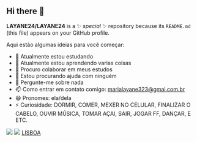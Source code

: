 ## Hi there 👋


**LAYANE24/LAYANE24** is a ✨ _special_ ✨ repository because its `README.md` (this file) appears on your GitHub profile.

Aqui estão algumas ideias para você começar:

- 🔭 Atualmente estou estudando
- 🌱 Atualmente estou aprendendo varias coisas 
- 👯 Procuro colaborar em meus estudos 
- 🤔 Estou procurando ajuda com ninguém 
- 💬 Pergunte-me sobre nada
- 📫 Como entrar em contato comigo: marialayane323@gmal.com.br
- 😄 Pronomes: ela/dela
- ⚡ Curiosidade: DORMIR, COMER, MEXER NO CELULAR, FINALIZAR O CABELO, OUVIR MÚSICA, TOMAR AÇAI, SAIR, JOGAR FF, DANÇAR, E ETC. 

![](https://media1.tenor.com/m/exzCrBy_LmQAAAAd/cacheada.gif)
![](https://media1.tenor.com/m/hX4-5aSxEucAAAAd/moana-i-am-moana-of-motunui.gif)
[LISBOA](https://youtu.be/KS_TrJOQB-g?si=yUITAWq0yZcTNzqH)
